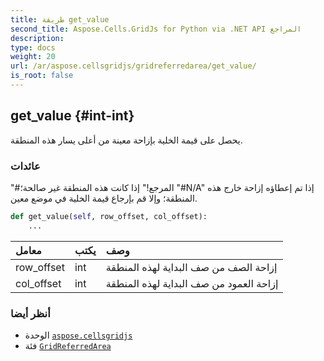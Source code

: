 ```yaml
---
title: طريقة get_value
second_title: Aspose.Cells.GridJs for Python via .NET API المراجع
description:
type: docs
weight: 20
url: /ar/aspose.cellsgridjs/gridreferredarea/get_value/
is_root: false
---
```

##  get_value {#int-int}

يحصل على قيمة الخلية بإزاحة معينة من أعلى يسار هذه المنطقة.


###  عائدات


"#المرجع!" إذا كانت هذه المنطقة غير صالحة؛
"#N/A" إذا تم إعطاؤه إزاحة خارج هذه المنطقة؛
وإلا قم بإرجاع قيمة الخلية في موضع معين.


```python
def get_value(self, row_offset, col_offset):
    ...
```


| معامل| يكتب| وصف|
| :- | :- | :- |
| row_offset | int | إزاحة الصف من صف البداية لهذه المنطقة|
| col_offset | int | إزاحة العمود من صف البداية لهذه المنطقة|



###  أنظر أيضا
* الوحدة [`aspose.cellsgridjs`](../../)
* فئة [`GridReferredArea`](/cells/python-net/ar/aspose.cellsgridjs/gridreferredarea)
